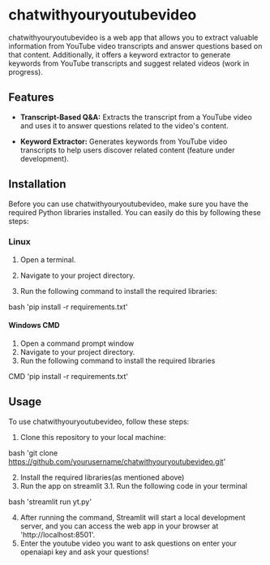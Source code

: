 # chatwithyouryoutubevideo

chatwithyouryoutubevideo is a web app that allows you to extract valuable information from YouTube video transcripts and answer questions based on that content. Additionally, it offers a keyword extractor to generate keywords from YouTube transcripts and suggest related videos (work in progress).

## Features

- **Transcript-Based Q&A:** Extracts the transcript from a YouTube video and uses it to answer questions related to the video's content.

- **Keyword Extractor:** Generates keywords from YouTube video transcripts to help users discover related content (feature under development).

## Installation

Before you can use chatwithyouryoutubevideo, make sure you have the required Python libraries installed. You can easily do this by following these steps:

### Linux

1. Open a terminal.

2. Navigate to your project directory.

3. Run the following command to install the required libraries:

bash
'pip install -r requirements.txt'


#### Windows CMD

1. Open a command prompt window
2. Navigate to your project directory.
3. Run the following command to install the required libraries

CMD
'pip install -r requirements.txt'




## Usage

To use chatwithyouryoutubevideo, follow these steps:

1. Clone this repository to your local machine:

bash
'git clone https://github.com/yourusername/chatwithyouryoutubevideo.git'





2. Install the required libraries(as mentioned above)
3. Run the app on streamlit 
3.1. Run the following code in your terminal

bash
'streamlit run yt.py'

4. After running the command, Streamlit will start a local development server, and you can access the web app in your browser at 'http://localhost:8501'.
5. Enter the youtube video you want to ask questions on enter your openaiapi key and ask your questions!

